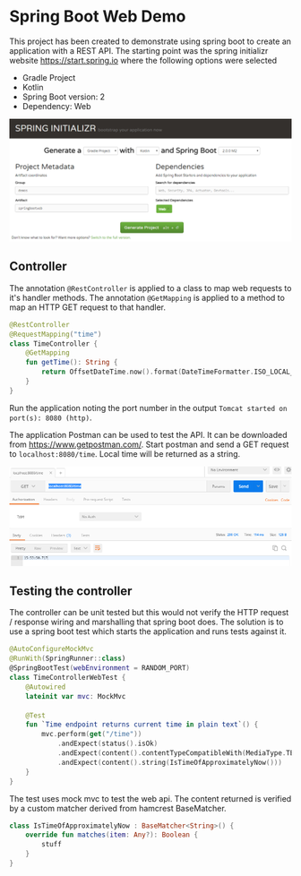 # Spring Boot Web Demo

This project has been created to demonstrate using spring boot to create an application with a REST API. The starting point was the spring initializr website https://start.spring.io where the following options were selected
 * Gradle Project
 * Kotlin
 * Spring Boot version: 2
 * Dependency: Web
 
![initializr](https://github.com/DangerousDarlow/SpringBootWebDemo/blob/master/screenshots/initializr.png)

## Controller

The annotation `@RestController` is applied to a class to map web requests to it's handler methods. The annotation `@GetMapping` is applied to a method to map an HTTP GET request to that handler.

```kotlin
@RestController
@RequestMapping("time")
class TimeController {
    @GetMapping
    fun getTime(): String {
        return OffsetDateTime.now().format(DateTimeFormatter.ISO_LOCAL_TIME)
    }
}
```

Run the application noting the port number in the output `Tomcat started on port(s): 8080 (http)`.

The application Postman can be used to test the API. It can be downloaded from https://www.getpostman.com/. Start postman and send a GET request to `localhost:8080/time`. Local time will be returned as a string.

![get time](https://github.com/DangerousDarlow/SpringBootWebDemo/blob/master/screenshots/postman-get-time.png)

## Testing the controller

The controller can be unit tested but this would not verify the HTTP request / response wiring and marshalling that spring boot does. The solution is to use a spring boot test which starts the application and runs tests against it.

```kotlin
@AutoConfigureMockMvc
@RunWith(SpringRunner::class)
@SpringBootTest(webEnvironment = RANDOM_PORT)
class TimeControllerWebTest {
    @Autowired
    lateinit var mvc: MockMvc

    @Test
    fun `Time endpoint returns current time in plain text`() {
        mvc.perform(get("/time"))
            .andExpect(status().isOk)
            .andExpect(content().contentTypeCompatibleWith(MediaType.TEXT_PLAIN))
            .andExpect(content().string(IsTimeOfApproximatelyNow()))
    }
}
```

The test uses mock mvc to test the web api. The content returned is verified by a custom matcher derived from hamcrest BaseMatcher.

```kotlin
class IsTimeOfApproximatelyNow : BaseMatcher<String>() {
    override fun matches(item: Any?): Boolean {
        stuff
    }
}
```

